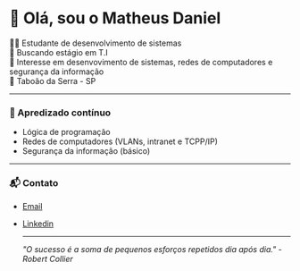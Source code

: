 # 👋 Olá, sou o Matheus Daniel 

👨‍🎓  Estudante de desenvolvimento de sistemas  
🚀 Buscando estágio em T.I  
🔐 Interesse em desenvovimento de sistemas, redes de computadores e segurança da informação  
📍 Taboão da Serra - SP  

---

### 🧠 Apredizado contínuo
- Lógica de programação
- Redes de computadores (VLANs, intranet e TCPP/IP)
- Segurança da informação (básico)

---

### 📬 Contato
- [Email](mailto:matheusnunesdaniel@gmail.com)
- [Linkedin](https://www.linkedin.com/in/matheus-daniel-5301a51a4/)

  ---

  *"O sucesso é a soma de pequenos esforços repetidos dia após dia." - Robert Collier*


